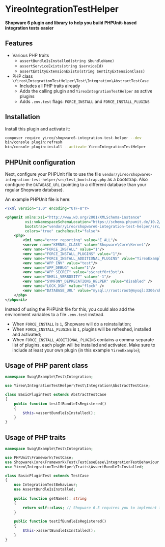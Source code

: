 # YireoIntegrationTestHelper

**Shopware 6 plugin and library to help you build PHPUnit-based integration tests easier**

## Features
- Various PHP traits
  - `assertBundleIsInstalled(string $bundleName)`
  - `assertServiceExists(string $serviceId)`
  - `assertEntityExtensionExists(string $entityExtensionClass)`
- PHP class `\Yireo\IntegrationTestHelper\Test\Integration\AbstractTestCase`
  - Includes all PHP traits already
  - Adds the calling plugin and `YireoIntegrationTestHelper` as active plugins
  - Adds `.env.test` flags: `FORCE_INSTALL` and `FORCE_INSTALL_PLUGINS`

## Installation
Install this plugin and activate it:
```bash
composer require yireo/shopware6-integration-test-helper --dev
bin/console plugin:refresh
bin/console plugin:install --activate YireoIntegrationTestHelper
```

## PHPUnit configuration
Next, configure your PHPUnit file to use the file `vendor/yireo/shopware6-integration-test-helper/src/test_bootstrap.php` as a bootstrap. Also configure the `DATABASE_URL` (pointing to a different database than your regular Shopware database).

An example PHPUnit file is here:
```xml
<?xml version="1.0" encoding="UTF-8"?>

<phpunit xmlns:xsi="http://www.w3.org/2001/XMLSchema-instance"
         xsi:noNamespaceSchemaLocation="https://schema.phpunit.de/10.2/phpunit.xsd"
         bootstrap="vendor/yireo/shopware6-integration-test-helper/src/test_bootstrap.php"
         colors="true" cacheResult="false">
    <php>
        <ini name="error_reporting" value="E_ALL"/>
        <server name="KERNEL_CLASS" value="Shopware\Core\Kernel"/>
        <env name="FORCE_INSTALL" value="1"/>
        <env name="FORCE_INSTALL_PLUGINS" value="1"/>
        <env name="FORCE_INSTALL_ADDITIONAL_PLUGINS" value="YireoExample"/>
        <env name="APP_ENV" value="test"/>
        <env name="APP_DEBUG" value="1"/>
        <env name="APP_SECRET" value="s$cretf0rt3st"/>
        <env name="SHELL_VERBOSITY" value="-1"/>
        <env name="SYMFONY_DEPRECATIONS_HELPER" value="disabled" />
        <env name="LOCK_DSN" value="flock" />
        <env name="DATABASE_URL" value="mysql://root:root@mysql:3306/shopware6_test" />
    </php>
</phpunit>
```

Instead of using the PHPUnit file for this, you could also add the environment variables to a file `.env.test` instead.

- When `FORCE_INSTALL` is `1`, Shopware will do a reinstallation;
- When `FORCE_INSTALL_PLUGINS` is `1`, plugins will be refreshed, installed and activated;
- When `FORCE_INSTALL_ADDITIONAL_PLUGINS` contains a comma-separate list of plugins, each plugin will be installed and activated. Make sure to include at least your own plugin (in this example `YireoExample`);

## Usage of PHP parent class
```php
namespace Swag\Example\Test\Integration;

use Yireo\IntegrationTestHelper\Test\Integration\AbstractTestCase;

class BasicPluginTest extends AbstractTestCase
{
    public function testIfBundleIsRegistered()
    {
        $this->assertBundleIsInstalled();
    }
}
```

## Usage of PHP traits
```php
namespace Swag\Example\Test\Integration;

use PHPUnit\Framework\TestCase;
use Shopware\Core\Framework\Test\TestCaseBase\IntegrationTestBehaviour;
use Yireo\IntegrationTestHelper\Traits\AssertBundleIsInstalled;

class BasicPluginTest extends TestCase
{
    use IntegrationTestBehaviour;
    use AssertBundleIsInstalled;
    
    public function getName(): string
    {
        return self::class; // Shopware 6.5 requires you to implement this method
    }
   
    public function testIfBundleIsRegistered()
    {
        $this->assertBundleIsInstalled();
    }
}
```
